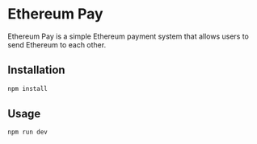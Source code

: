 # Ethereum Pay

Ethereum Pay is a simple Ethereum payment system that allows users to send Ethereum to each other.

## Installation

```bash
npm install
```

## Usage

```bash
npm run dev
```
